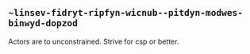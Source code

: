 ## `~linsev-fidryt-ripfyn-wicnub--pitdyn-modwes-binwyd-dopzod`
Actors are to unconstrained. Strive for csp or better.